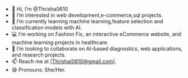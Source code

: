 - 👋 Hi, I’m @Thrisha0610
- 👀 I’m interested in web development,e-commerce,sql projects.
- 🌱 I’m currently learning machine learning,feature selection and classification models with AI.
- 💻 I’m working on Fashion Fix, an interactive eCommerce website, and machine learning projects in healthcare.
- 💞️ I’m looking to collaborate on AI-based diagnostics, web applications, and research projects.
- 📫 Reach me at [Thrishaj0610@gmail.com].
- 😄 Pronouns: She/Her.
